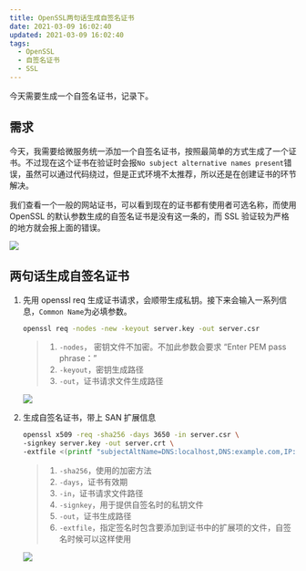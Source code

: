 ```yaml
---
title: OpenSSL两句话生成自签名证书
date: 2021-03-09 16:02:40
updated: 2021-03-09 16:02:40
tags:
  - OpenSSL
  - 自签名证书
  - SSL
---
```


今天需要生成一个自签名证书，记录下。

<!--more-->

## 需求

今天，我需要给微服务统一添加一个自签名证书，按照最简单的方式生成了一个证书。不过现在这个证书在验证时会报`No subject alternative names present`错误，虽然可以通过代码绕过，但是正式环境不太推荐，所以还是在创建证书的环节解决。

我们查看一个一般的网站证书，可以看到现在的证书都有使用者可选名称，而使用 OpenSSL 的默认参数生成的自签名证书是没有这一条的，而 SSL 验证较为严格的地方就会报上面的错误。

![](https://img.iszy.xyz/20210309172353.png)

## 两句话生成自签名证书

1. 先用 openssl req 生成证书请求，会顺带生成私钥。接下来会输入一系列信息，`Common Name`为必填参数。

   ```bash
   openssl req -nodes -new -keyout server.key -out server.csr
   ```

   > 1. `-nodes`， 密钥文件不加密。不加此参数会要求 “Enter PEM pass phrase：”
   > 2. `-keyout`，密钥生成路径
   > 3. `-out`，证书请求文件生成路径

   ![](https://img.iszy.xyz/20210309173008.png)

2. 生成自签名证书，带上 SAN 扩展信息

   ```bash
   openssl x509 -req -sha256 -days 3650 -in server.csr \
   -signkey server.key -out server.crt \
   -extfile <(printf "subjectAltName=DNS:localhost,DNS:example.com,IP:192.168.1.1,IP:127.0.0.1")
   ```

   > 1. `-sha256`，使用的加密方法
   > 2. `-days`，证书有效期
   > 3. `-in`，证书请求文件路径
   > 4. `-signkey`，用于提供自签名时的私钥文件
   > 5. `-out`，证书生成路径
   > 6. `-extfile`，指定签名时包含要添加到证书中的扩展项的文件，自签名时候可以这样使用

   ![](https://img.iszy.xyz/20210309173723.png)
